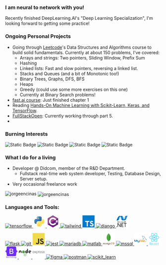 ### I am neural to network with you!
Recently finished DeepLearning.AI's "Deep Learning Specialization", I'm looking forward to getting some practice!

### Ongoing Personal Projects
- Going through [Leetcode](https://leetcode.com/jorgecarlosencinas/)'s Data Structures and Algorithms course to build solid fundamentals. Currently at about 150 problems, I've covered:
  - Arrays and strings: Two pointers, Sliding Window, Prefix Sum
  - Hashing
  - Linked lists: Fast and slow pointers, reversing a linked list.
  - Stacks and Queues (and a bit of Monotonic too!)
  - Binary Trees, Graphs, DFS, BFS
  - Heaps
  - Greedy (could use some more exercises on this one)
  - Currently at Binary Search problems!
- [fast.ai course](https://github.com/JorgeEncinas/fast.ai_book): Just finished chapter 1
- Reading [Hands-On Machine Learning with Scikit-Learn, Keras, and TensorFlow](https://www.oreilly.com/library/view/hands-on-machine-learning/9781492032632/).
- [FullStackOpen](https://github.com/JorgeEncinas/full_stack_open_2023): Currently working through part 5.
- 


### Burning Interests
<div display="flex">
  <img alt="Static Badge" src="https://img.shields.io/badge/TensorFlow-FF6F00?style=for-the-badge&logo=tensorflow&logoColor=white">
  <img alt="Static Badge" src="https://img.shields.io/badge/Pytorch-%230428c7?style=flat-square">
  <img alt="Static Badge" src="https://img.shields.io/badge/Machine%20Learning-%234113ad?style=flat-square">
  <img alt="Static Badge" src="https://img.shields.io/badge/Data%20Science-%23a14fe3?style=flat-square">
</div>

### What I do for a living
- Developer @ Didcom, member of the R&D Department.
  - Fullstack real-time web system developer, Testing, Database Design, Server setup.
- Very occasional freelance work

<p><img align="left"
    src="https://github-readme-stats.vercel.app/api/top-langs?username=jorgeencinas&show_icons=true&locale=en&layout=compact"
    alt="jorgeencinas" /></p>

<p>&nbsp;<img align="center"
    src="https://github-readme-stats.vercel.app/api?username=jorgeencinas&show_icons=true&locale=en"
    alt="jorgeencinas" /></p>

<h3 align="left">Languages and Tools:</h3>
<p align="left">
   <a href="https://www.tensorflow.org" target="_blank"
    rel="noreferrer"> <img src="https://www.vectorlogo.zone/logos/tensorflow/tensorflow-icon.svg"
        alt="tensorflow" width="40" height="40" />
   </a>
  <a href="https://www.python.org" target="_blank" rel="noreferrer">
    <img
        src="https://raw.githubusercontent.com/devicons/devicon/master/icons/python/python-original.svg"
        alt="python" width="40" height="40" />
  </a>
  <a href="https://www.w3schools.com/cs/" target="_blank" rel="noreferrer"> <img
        src="https://raw.githubusercontent.com/devicons/devicon/master/icons/csharp/csharp-original.svg"
        alt="csharp" width="40" height="40" />
  </a>
   <a href="https://tailwindcss.com/" target="_blank"
    rel="noreferrer">
    <img src="https://www.vectorlogo.zone/logos/tailwindcss/tailwindcss-icon.svg"
        alt="tailwind" width="40" height="40" />
  </a>
  <a href="https://www.typescriptlang.org/"
    target="_blank" rel="noreferrer">
    <img
        src="https://raw.githubusercontent.com/devicons/devicon/master/icons/typescript/typescript-original.svg"
        alt="typescript" width="40" height="40" />
  </a>
  <a href="https://www.djangoproject.com/" target="_blank"
    rel="noreferrer"> <img src="https://cdn.worldvectorlogo.com/logos/django.svg" alt="django" width="40"
        height="40" />
  </a>
  <a href="https://dotnet.microsoft.com/" target="_blank" rel="noreferrer"> <img
        src="https://raw.githubusercontent.com/devicons/devicon/master/icons/dot-net/dot-net-original-wordmark.svg"
        alt="dotnet" width="40" height="40" />
  </a>

  <a href="https://flask.palletsprojects.com/" target="_blank" rel="noreferrer"> <img
        src="https://www.vectorlogo.zone/logos/pocoo_flask/pocoo_flask-icon.svg" alt="flask" width="40"
        height="40" />
  </a>
  <a href="https://git-scm.com/" target="_blank" rel="noreferrer"> <img
        src="https://www.vectorlogo.zone/logos/git-scm/git-scm-icon.svg" alt="git" width="40" height="40" />
  </a>
  <a href="https://developer.mozilla.org/en-US/docs/Web/JavaScript" target="_blank" rel="noreferrer">
    <img
        src="https://raw.githubusercontent.com/devicons/devicon/master/icons/javascript/javascript-original.svg"
        alt="javascript" width="40" height="40" />
  </a>
  <a href="https://jestjs.io" target="_blank"
    rel="noreferrer">
        <img src="https://www.vectorlogo.zone/logos/jestjsio/jestjsio-icon.svg" alt="jest"
        width="40" height="40" />
  </a>
  <a href="https://mariadb.org/" target="_blank" rel="noreferrer">
        <img src="https://www.vectorlogo.zone/logos/mariadb/mariadb-icon.svg" alt="mariadb" width="40" height="40" />
  </a>
  <a href="https://www.mathworks.com/" target="_blank" rel="noreferrer"> <img
        src="https://upload.wikimedia.org/wikipedia/commons/2/21/Matlab_Logo.png" alt="matlab" width="40"
        height="40" />
  </a>
  <a href="https://www.mongodb.com/" target="_blank" rel="noreferrer">
      <img
        src="https://raw.githubusercontent.com/devicons/devicon/master/icons/mongodb/mongodb-original-wordmark.svg"
        alt="mongodb" width="40" height="40" />
  </a>
  <a href="https://www.microsoft.com/en-us/sql-server"
    target="_blank" rel="noreferrer">
      <img
        src="https://www.svgrepo.com/show/303229/microsoft-sql-server-logo.svg" alt="mssql" width="40"
        height="40" />
  </a>
  <a href="https://www.mysql.com/" target="_blank" rel="noreferrer">
      <img
        src="https://raw.githubusercontent.com/devicons/devicon/master/icons/mysql/mysql-original-wordmark.svg"
        alt="mysql" width="40" height="40" />
  </a>
  <a href="https://reactjs.org/" target="_blank"
    rel="noreferrer">
    <img
        src="https://raw.githubusercontent.com/devicons/devicon/master/icons/react/react-original-wordmark.svg"
        alt="react" width="40" height="40" />
  </a>
  <a href="https://getbootstrap.com" target="_blank" rel="noreferrer">
      <img src="https://raw.githubusercontent.com/devicons/devicon/master/icons/bootstrap/bootstrap-plain-wordmark.svg"
          alt="bootstrap" width="40" height="40" />
  </a>
  <a href="https://nodejs.org" target="_blank"
    rel="noreferrer">
      <img
        src="https://raw.githubusercontent.com/devicons/devicon/master/icons/nodejs/nodejs-original-wordmark.svg"
        alt="nodejs" width="40" height="40" />
  </a>
  <a href="https://expressjs.com" target="_blank"
    rel="noreferrer"><img
        src="https://raw.githubusercontent.com/devicons/devicon/master/icons/express/express-original-wordmark.svg"
        alt="express" width="40" height="40" />
  </a>
  <a href="https://www.figma.com/" target="_blank"
    rel="noreferrer"> <img src="https://www.vectorlogo.zone/logos/figma/figma-icon.svg" alt="figma" width="40"
        height="40" />
  </a>
  <a href="https://postman.com" target="_blank"
    rel="noreferrer">
      <img src="https://www.vectorlogo.zone/logos/getpostman/getpostman-icon.svg" alt="postman"
        width="40" height="40" />
  </a>
  <a href="https://scikit-learn.org/" target="_blank"
    rel="noreferrer">
    <img src="https://upload.wikimedia.org/wikipedia/commons/0/05/Scikit_learn_logo_small.svg"
        alt="scikit_learn" width="40" height="40" />
  </a>
</p>

